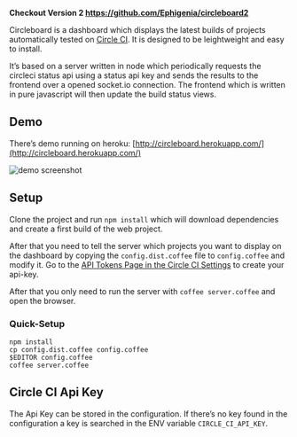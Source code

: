 **Checkout Version 2 https://github.com/Ephigenia/circleboard2**

Circleboard is a dashboard which displays the latest builds of projects automatically tested on [Circle CI](https://circleci.com/). It is designed to be leightweight and easy to install.

It’s based on a server written in node which periodically requests the circleci status api using a status api key and sends the results to the frontend over a opened socket.io connection. The frontend which is written in pure javascript will then update the build status views.

## Demo

There’s demo running on heroku: [http://circleboard.herokuapp.com/](http://circleboard.herokuapp.com/)

<img src="https://raw.github.com/foobugs/circleboard/master/screenshot.jpg" alt="demo screenshot" />

## Setup

Clone the project and run `npm install` which will download dependencies and create a first build of the web project.

After that you need to tell the server which projects you want to display on the dashboard by copying the `config.dist.coffee` file to `config.coffee` and modify it. Go to the [API Tokens Page in the Circle CI Settings](https://circleci.com/account/api) to create your api-key.

After that you only need to run the server with `coffee server.coffee` and open the browser.

### Quick-Setup

	npm install
	cp config.dist.coffee config.coffee
	$EDITOR config.coffee
	coffee server.coffee

## Circle CI Api Key

The Api Key can be stored in the configuration. If there’s no key found in the configuration a key is searched in the ENV variable `CIRCLE_CI_API_KEY`.

